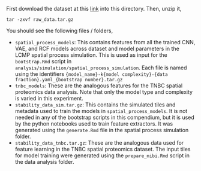 First download the dataset at this [link](https://drive.google.com/file/d/129LgU7_YqV8XSdtC6hHnsTcJao0UfGR2/view?usp=sharing) into this directory. Then, unzip it,

```
tar -zxvf raw_data.tar.gz
```

You should see the following files / folders,

* `spatial_process_models`: This contains features from all the trained CNN, VAE, and RCF models across dataset and model parameters in the LCMP spatial process simulation. This is used as input for the `bootstrap.Rmd` script in `analysis/simulation/spatial_process_simulation`. Each file is named using the identifiers `{model_name}-k{model complexity}-{data fraction}.yaml_{bootstrap number}.tar.gz`
* `tnbc_models`: These are the analogous features for the TNBC spatial proteomics data analysis. Note that only the model type and complexity is varied in this experiment.
* `stability_data_sim.tar.gz`: This contains the simulated tiles and metadata used to train the models in `spatial_process_models`. It is not needed in any of the bootstrap scripts in this compendium, but it is used by the python notebooks used to train feature extractors. It was generated using the `generate.Rmd` file in the spatial process simulation folder.
* `stability_data_tnbc.tar.gz`: These are the analogous data used for feature learning in the TNBC spatial proteomics dataset. The input tiles for model training were generated using the `prepare_mibi.Rmd` script in the data analysis folder.
